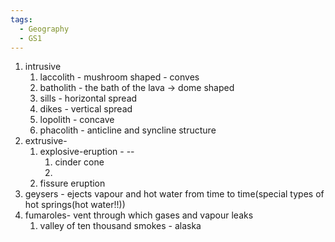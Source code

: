 ```yaml
---
tags:
  - Geography
  - GS1
---
```

1. intrusive
	1. laccolith - mushroom shaped - conves
	2. batholith - the bath of the lava -> dome shaped
	3. sills - horizontal spread
	4. dikes - vertical spread
	5. lopolith - concave
	6. phacolith - anticline and syncline structure
2. extrusive- 
	1. explosive-eruption - --
		1. cinder cone
		2. 
	2. fissure eruption
3. geysers - ejects vapour and hot water from time to time(special types of hot springs(hot water!!))
4. fumaroles- vent through which gases and vapour leaks 
	1. valley of ten thousand smokes - alaska